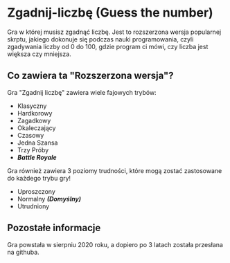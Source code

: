 # Zgadnij-liczbę (Guess the number)
Gra w której musisz zgadnąć liczbę. Jest to rozszerzona wersja popularnej skrptu, jakiego dokonuje się podczas nauki programowania, czyli zgadywania liczby od 0 do 100, gdzie program ci mówi, czy liczba jest większa czy mniejsza.

## Co zawiera ta "Rozszerzona wersja"?
Gra "Zgadnij liczbę" zawiera wiele fajowych trybów:
* Klasyczny
* Hardkorowy
* Zagadkowy
* Okaleczający
* Czasowy
* Jedna Szansa
* Trzy Próby
* ***Battle Royale***

Gra również zawiera 3 poziomy trudności, które mogą zostać zastosowane do każdego trybu gry!
* Uproszczony
* Normalny ***(Domyślny)***
* Utrudniony

## Pozostałe informacje
Gra powstała w sierpniu 2020 roku, a dopiero po 3 latach została przesłana na githuba.